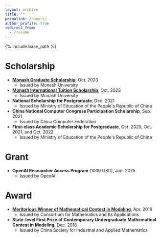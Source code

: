 ```yaml
---
layout: archive
title: ""
permalink: /honors/
author_profile: true
redirect_from:
  - /resume
---
```


{% include base_path %}

# Scholarship

* [**Monash Graduate Scholarship**](https://www.monash.edu/study/fees-scholarships/scholarships/find-a-scholarship/monash-graduate-scholarship-mgs), Oct. 2023
  * Issued by Monash University
* [**Monash International Tuition Scholarship**](https://www.monash.edu/study/fees-scholarships/scholarships/find-a-scholarship/international-tuition-scholarship), Oct. 2023
  * Issued by Monash University
* **National Scholarship for Postgraduate**, Dec. 2021
  * Issued by Ministry of Education of the People's Republic of China
* **China National Computer Congress Participation Scholarship**, Sep. 2021
  * Issued by China Computer Federation
* **First-class Academic Scholarship for Postgraduate**, Oct. 2020, Oct. 2021, and Oct. 2022
  * Issued by Ministry of Education of the People's Republic of China

# Grant
* **OpenAI Researcher Access Program** (1000 USD), Jan. 2025
  * Issued by OpenAI
# Award

* [**Meritorious Winner of Mathematical Contest in Modeling**](https://www.comap-math.org/mcm/2019Certs/1903649.pdf), Apr. 2019
  * Issued by Consortium for Mathematics and Its Applications
  <!-- * Top 8% of 14,108 teams worldwide -->
* **State-level First Prize of Contemporary Undergraduate Mathematical Contest in Modeling**, Dec. 2018
  * Issued by China Society for Industrial and Applied Mathematics
  <!--  Top 8% of 42,128 teams from 1,449 universities in China -->

 
